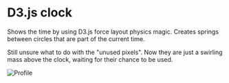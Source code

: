 D3.js clock
===========

Shows the time by using D3.js force layout physics magic. Creates springs between circles
that are part of the current time.

Still unsure what to do with the "unused pixels". Now they are just a swirling mass above
the clock, waiting for their chance to be used.

![Profile](https://raw.github.com/Bemmu/d3clock/master/img/1.png "Clock")